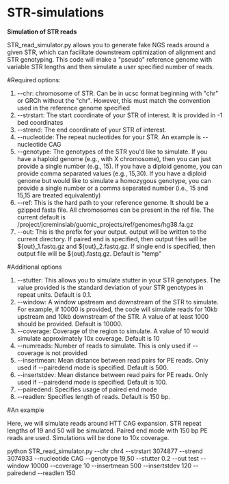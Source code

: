 # STR-simulations

**Simulation of STR reads**

STR_read_simulator.py allows you to generate fake NGS reads around a given STR, which can facilitate downstream optimization of alignment and STR genotyping. This code will make a "pseudo" reference genome with variable STR lengths and then simulate a user specified number of reads.

#Required options:
1) --chr: chromosome of STR. Can be in ucsc format beginning with "chr" or GRCh without the "chr". However, this must match the convention used in the reference genome specified
2) --strstart: The start coordinate of your STR of interest. It is provided in -1 bed coordinates
3) --strend: The end coordinate of your STR of interest.
4) --nucleotide: The repeat nucleotides for your STR. An example is --nucleotide CAG
5) --genotype: The genotypes of the STR you'd like to simulate. If you have a haploid genome (e.g., with X chromosome), then you can just provide a single number (e.g., 15). If you have a diploid genome, you can provide comma separated values (e.g., 15,30). If you have a diploid genome but would like to simulate a homozygous genotype, you can provide a single number or a comma separated number (i.e., 15 and 15,15 are treated equivalently)
6) --ref: This is the hard path to your reference genome. It should be a gzipped fasta file. All chromosomes can be present in the ref file. The current default is /project/jcreminslab/guomic_projects/ref/genomes/hg38.fa.gz
7) --out: This is the prefix for your output. output will be written to the current directory. If paired end is specified, then output files will be ${out}_1.fastq.gz and ${out}_2.fastq.gz. If single end is specified, then output file will be ${out}.fastq.gz. Default is "temp"

#Additional options
1) --stutter: This allows you to simulate stutter in your STR genotypes. The value provided is the standard deviation of your STR genotypes in repeat units. Default is 0.1.
2) --window: A window upstream and downstream of the STR to simulate. For example, if 10000 is provided, the code will simulate reads for 10kb upstream and 10kb downstream of the STR. A value of at least 1000 should be provided. Default is 10000.
3) --coverage: Coverage of the region to simulate. A value of 10 would simulate approximately 10x coverage. Default is 10
4) --numreads: Number of reads to simulate. This is only used if --coverage is not provided
5) --insertmean: Mean distance between read pairs for PE reads. Only used if --pairedend mode is specified. Default is 500.
6) --insertstdev: Mean distance between read pairs for PE reads. Only used if --pairedend mode is specified. Default is 100.
7) --pairedend: Specifies usage of paired end mode
8) --readlen: Specifies length of reads. Default is 150 bp.

#An example

Here, we will simulate reads around HTT CAG expansion. STR repeat lengths of 19 and 50 will be simulated. Paired end mode with 150 bp PE reads are used. Simulations will be done to 10x coverage. 

python STR_read_simulator.py --chr chr4 --strstart 3074877 --strend 3074933 --nucleotide CAG --genotype 19,50 --stutter 0.2 --out test --window 10000 --coverage 10 --insertmean 500 --insertstdev 120 --pairedend --readlen 150 
